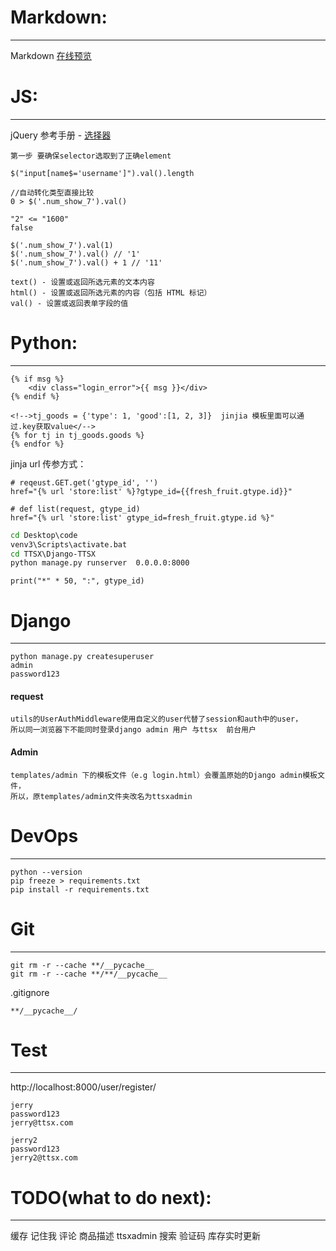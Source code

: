 
# Markdown:
--------------------------

Markdown [在线预览](http://mahua.jser.me/ "Markdown 在线预览")  


# JS:
--------------------------

jQuery 参考手册 - [选择器](http://www.w3school.com.cn/jquery/jquery_ref_selectors.asp "选择器")  
```
第一步 要确保selector选取到了正确element
```

```jquery
$("input[name$='username']").val().length
```
```
//自动转化类型直接比较
0 > $('.num_show_7').val()

"2" <= "1600"
false

```
```
$('.num_show_7').val(1)
$('.num_show_7').val() // '1'
$('.num_show_7').val() + 1 // '11'
```
```
text() - 设置或返回所选元素的文本内容
html() - 设置或返回所选元素的内容（包括 HTML 标记）
val() - 设置或返回表单字段的值
```


# Python:
---------------------------

```jinja2
{% if msg %}
	<div class="login_error">{{ msg }}</div>
{% endif %}

<!-->tj_goods = {'type': 1, 'good':[1, 2, 3]}  jinjia 模板里面可以通过.key获取value</-->
{% for tj in tj_goods.goods %}  
{% endfor %}
```

jinja url 传参方式：
```
# reqeust.GET.get('gtype_id', '')
href="{% url 'store:list' %}?gtype_id={{fresh_fruit.gtype.id}}"

# def list(request, gtype_id)
href="{% url 'store:list' gtype_id=fresh_fruit.gtype.id %}"

```


```cmd
cd Desktop\code
venv3\Scripts\activate.bat
cd TTSX\Django-TTSX
python manage.py runserver  0.0.0.0:8000
```

```
print("*" * 50, ":", gtype_id)
```

# Django
---------------------------

```shell
python manage.py createsuperuser
admin
password123
```


#### request

	utils的UserAuthMiddleware使用自定义的user代替了session和auth中的user，
	所以同一浏览器下不能同时登录django admin 用户 与ttsx  前台用户


#### Admin

	templates/admin 下的模板文件（e.g login.html）会覆盖原始的Django admin模板文件，
	所以，原templates/admin文件夹改名为ttsxadmin



# DevOps
---------------------------

```shell
python --version
pip freeze > requirements.txt
pip install -r requirements.txt
```


# Git
---------------------------

```git
git rm -r --cache **/__pycache__
git rm -r --cache **/**/__pycache__
```

.gitignore
```
**/__pycache__/
```


# Test
---------------------------

http://localhost:8000/user/register/
```
jerry
password123
jerry@ttsx.com

jerry2
password123
jerry2@ttsx.com
```


# TODO(what to do next):
-----------------------------

缓存
记住我
评论
商品描述
ttsxadmin
搜索
验证码
库存实时更新


